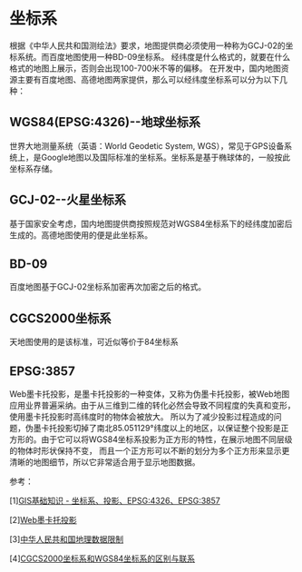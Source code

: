 # 坐标系

根据《中华人民共和国测绘法》要求，地图提供商必须使用一种称为GCJ-02的坐标系统。而百度地图使用一种BD-09坐标系。
经纬度是什么格式的，就要在什么格式的地图上展示，否则会出现100-700米不等的偏移。
在开发中，国内地图资源主要有百度地图、高德地图两家提供，那么可以经纬度坐标系可以分为以下几种：

## WGS84(EPSG:4326)--地球坐标系

世界大地测量系统（英语：World Geodetic System, WGS），常见于GPS设备系统上，是Google地图以及国际标准的坐标系。坐标系是基于椭球体的，一般按此坐标系存储。

## GCJ-02--火星坐标系

基于国家安全考虑，国内地图提供商按照规范对WGS84坐标系下的经纬度加密后生成的。高德地图使用的便是此坐标系。

## BD-09

百度地图基于GCJ-02坐标系加密再次加密之后的格式。

## CGCS2000坐标系

天地图使用的是该标准，可近似等价于84坐标系

## EPSG:3857

Web墨卡托投影，是墨卡托投影的一种变体，又称为伪墨卡托投影，被Web地图应用业界普遍采纳。由于从三维到二维的转化必然会导致不同程度的失真和变形，使用墨卡托投影时高纬度时的物体会被放大。
所以为了减少投影过程造成的问题，伪墨卡托投影切掉了南北85.051129°纬度以上的地区，以保证整个投影是正方形的。由于它可以将WGS84坐标系投影为正方形的特性，在展示地图不同层级的物体时形状保持不变，
而且一个正方形可以不断的划分为多个正方形来显示更清晰的地图细节，所以它非常适合用于显示地图数据。

参考：

[1][GIS基础知识 - 坐标系、投影、EPSG:4326、EPSG:3857](https://blog.51cto.com/u_15311558/4568283)

[2][Web墨卡托投影](https://zh.wikipedia.org/zh/Web%E5%A2%A8%E5%8D%A1%E6%89%98%E6%8A%95%E5%BD%B1)

[3][中华人民共和国地理数据限制](https://zh.wikipedia.org/wiki/%E4%B8%AD%E5%8D%8E%E4%BA%BA%E6%B0%91%E5%85%B1%E5%92%8C%E5%9B%BD%E5%9C%B0%E7%90%86%E6%95%B0%E6%8D%AE%E9%99%90%E5%88%B6#GCJ-02)

[4][CGCS2000坐标系和WGS84坐标系的区别与联系](https://www.cnblogs.com/88223100/p/difference-between-CGCS2000-WGS84.html)
